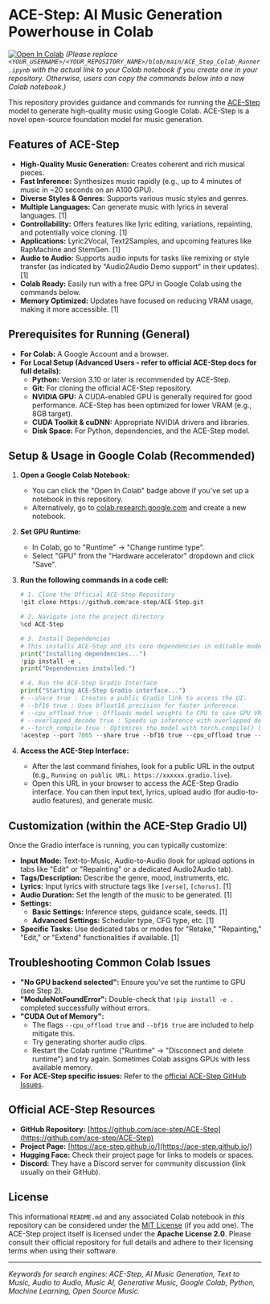 # ACE-Step: AI Music Generation Powerhouse in Colab

[![Open In Colab](https://colab.research.google.com/assets/colab-badge.svg)](https://colab.research.google.com/github/<YOUR_USERNAME>/<YOUR_REPOSITORY_NAME>/blob/main/ACE_Step_Colab_Runner.ipynb)
*(Please replace `<YOUR_USERNAME>/<YOUR_REPOSITORY_NAME>/blob/main/ACE_Step_Colab_Runner.ipynb` with the actual link to your Colab notebook if you create one in your repository. Otherwise, users can copy the commands below into a new Colab notebook.)*

This repository provides guidance and commands for running the [ACE-Step](https://github.com/ace-step/ACE-Step) model to generate high-quality music using Google Colab. ACE-Step is a novel open-source foundation model for music generation.

## Features of ACE-Step

*   **High-Quality Music Generation:** Creates coherent and rich musical pieces.
*   **Fast Inference:** Synthesizes music rapidly (e.g., up to 4 minutes of music in ~20 seconds on an A100 GPU).
*   **Diverse Styles & Genres:** Supports various music styles and genres.
*   **Multiple Languages:** Can generate music with lyrics in several languages. [1]
*   **Controllability:** Offers features like lyric editing, variations, repainting, and potentially voice cloning. [1]
*   **Applications:** Lyric2Vocal, Text2Samples, and upcoming features like RapMachine and StemGen. [1]
*   **Audio to Audio:** Supports audio inputs for tasks like remixing or style transfer (as indicated by "Audio2Audio Demo support" in their updates). [1]
*   **Colab Ready:** Easily run with a free GPU in Google Colab using the commands below.
*   **Memory Optimized:** Updates have focused on reducing VRAM usage, making it more accessible. [1]

## Prerequisites for Running (General)

*   **For Colab:** A Google Account and a browser.
*   **For Local Setup (Advanced Users - refer to official ACE-Step docs for full details):**
    *   **Python:** Version 3.10 or later is recommended by ACE-Step.
    *   **Git:** For cloning the official ACE-Step repository.
    *   **NVIDIA GPU:** A CUDA-enabled GPU is generally required for good performance. ACE-Step has been optimized for lower VRAM (e.g., 8GB target).
    *   **CUDA Toolkit & cuDNN:** Appropriate NVIDIA drivers and libraries.
    *   **Disk Space:** For Python, dependencies, and the ACE-Step model.

## Setup & Usage in Google Colab (Recommended)

1.  **Open a Google Colab Notebook:**
    *   You can click the "Open In Colab" badge above if you've set up a notebook in this repository.
    *   Alternatively, go to [colab.research.google.com](https://colab.research.google.com) and create a new notebook.

2.  **Set GPU Runtime:**
    *   In Colab, go to "Runtime" -> "Change runtime type".
    *   Select "GPU" from the "Hardware accelerator" dropdown and click "Save".

3.  **Run the following commands in a code cell:**

    ```python
    # 1. Clone the Official ACE-Step Repository
    !git clone https://github.com/ace-step/ACE-Step.git

    # 2. Navigate into the project directory
    %cd ACE-Step

    # 3. Install Dependencies
    # This installs ACE-Step and its core dependencies in editable mode.
    print("Installing dependencies...")
    !pip install -e .
    print("Dependencies installed.")

    # 4. Run the ACE-Step Gradio Interface
    print("Starting ACE-Step Gradio interface...")
    # --share true : Creates a public Gradio link to access the UI.
    # --bf16 true : Uses bfloat16 precision for faster inference.
    # --cpu_offload true : Offloads model weights to CPU to save GPU VRAM.
    # --overlapped_decode true : Speeds up inference with overlapped decoding.
    # --torch_compile true : Optimizes the model with torch.compile() (works on Linux/Colab).
    !acestep --port 7865 --share true --bf16 true --cpu_offload true --overlapped_decode true --torch_compile true
    ```

4.  **Access the ACE-Step Interface:**
    *   After the last command finishes, look for a public URL in the output (e.g., `Running on public URL: https://xxxxxx.gradio.live`).
    *   Open this URL in your browser to access the ACE-Step Gradio interface. You can then input text, lyrics, upload audio (for audio-to-audio features), and generate music.

## Customization (within the ACE-Step Gradio UI)

Once the Gradio interface is running, you can typically customize:

*   **Input Mode:** Text-to-Music, Audio-to-Audio (look for upload options in tabs like "Edit" or "Repainting" or a dedicated Audio2Audio tab).
*   **Tags/Description:** Describe the genre, mood, instruments, etc.
*   **Lyrics:** Input lyrics with structure tags like `[verse]`, `[chorus]`. [1]
*   **Audio Duration:** Set the length of the music to be generated. [1]
*   **Settings:**
    *   **Basic Settings:** Inference steps, guidance scale, seeds. [1]
    *   **Advanced Settings:** Scheduler type, CFG type, etc. [1]
*   **Specific Tasks:** Use dedicated tabs or modes for "Retake," "Repainting," "Edit," or "Extend" functionalities if available. [1]

## Troubleshooting Common Colab Issues

*   **"No GPU backend selected":** Ensure you've set the runtime to GPU (see Step 2).
*   **"ModuleNotFoundError":** Double-check that `!pip install -e .` completed successfully without errors.
*   **"CUDA Out of Memory":**
    *   The flags `--cpu_offload true` and `--bf16 true` are included to help mitigate this.
    *   Try generating shorter audio clips.
    *   Restart the Colab runtime ("Runtime" -> "Disconnect and delete runtime") and try again. Sometimes Colab assigns GPUs with less available memory.
*   **For ACE-Step specific issues:** Refer to the [official ACE-Step GitHub Issues](https://github.com/ace-step/ACE-Step/issues).

## Official ACE-Step Resources

*   **GitHub Repository:** [https://github.com/ace-step/ACE-Step](https://github.com/ace-step/ACE-Step)
*   **Project Page:** [https://ace-step.github.io/](https://ace-step.github.io/)
*   **Hugging Face:** Check their project page for links to models or spaces.
*   **Discord:** They have a Discord server for community discussion (link usually on their GitHub).

## License

This informational `README.md` and any associated Colab notebook in *this* repository can be considered under the [MIT License](LICENSE) (if you add one).
The ACE-Step project itself is licensed under the **Apache License 2.0**. Please consult their official repository for full details and adhere to their licensing terms when using their software.

---

*Keywords for search engines: ACE-Step, AI Music Generation, Text to Music, Audio to Audio, Music AI, Generative Music, Google Colab, Python, Machine Learning, Open Source Music.*